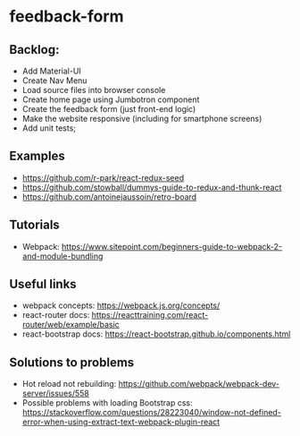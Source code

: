 # feedback-form

## Backlog:
* Add Material-UI
* Create Nav Menu
* Load source files into browser console
* Create home page using Jumbotron component
* Create the feedback form (just front-end logic)
* Make the website responsive (including for smartphone screens)
* Add unit tests;

## Examples
* https://github.com/r-park/react-redux-seed
* https://github.com/stowball/dummys-guide-to-redux-and-thunk-react
* https://github.com/antoinejaussoin/retro-board

## Tutorials
* Webpack: https://www.sitepoint.com/beginners-guide-to-webpack-2-and-module-bundling

## Useful links
* webpack concepts: https://webpack.js.org/concepts/
* react-router docs: https://reacttraining.com/react-router/web/example/basic
* react-bootstrap docs: https://react-bootstrap.github.io/components.html

## Solutions to problems
* Hot reload not rebuilding: https://github.com/webpack/webpack-dev-server/issues/558
* Possible problems with loading Bootstrap css: https://stackoverflow.com/questions/28223040/window-not-defined-error-when-using-extract-text-webpack-plugin-react

